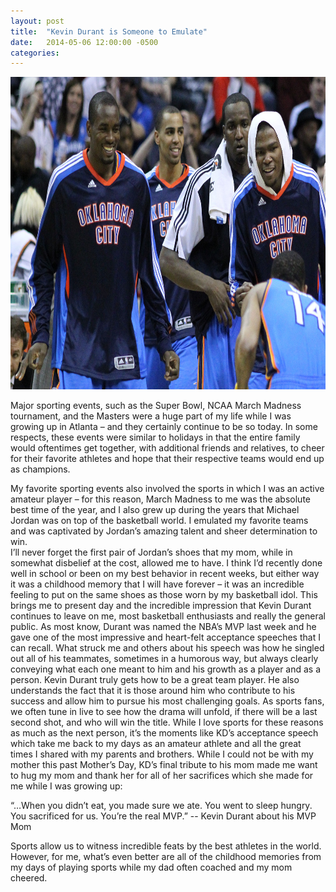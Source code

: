 ```yaml
---
layout: post
title:  "Kevin Durant is Someone to Emulate"
date:   2014-05-06 12:00:00 -0500
categories: 
---
```


<img src="/assets/4_OKC_players_in_2011.jpg" alt="Kevin Durant with OKC Teammates" height="500"  style="width: 100%"> 

Major sporting events, such as the Super Bowl, NCAA March Madness tournament, and the Masters were a huge part of my life 
while I was growing up in Atlanta – and they certainly continue to be so today. 
In some respects, these events were similar to holidays in that the entire family would oftentimes get together, 
with additional friends and relatives, to cheer for their favorite athletes and hope that their respective teams would 
end up as champions.

My favorite sporting events also involved the sports in which I was an active amateur player – for this reason, March Madness 
to me was the absolute best time of the year, and I also grew up during the years that Michael Jordan was on top of the 
basketball world.  I emulated my favorite teams and was captivated by Jordan’s amazing talent and sheer determination to win.  
I’ll never forget the first pair of Jordan’s shoes that my mom, while in somewhat disbelief at the cost, allowed me to have. 
I think I’d recently done well in school or been on my best behavior in recent weeks, but either way it was a childhood memory 
that I will have forever – it was an incredible feeling to put on the same shoes as those worn by my basketball idol.
This brings me to present day and the incredible impression that Kevin Durant continues to leave on me, most basketball 
enthusiasts and really the general public. As most know, Durant was named the NBA’s MVP last week and he gave one of the most 
impressive and heart-felt acceptance speeches that I can recall. What struck me and others about his speech was how he singled 
out all of his teammates, sometimes in a humorous way, but always clearly conveying what each one meant to him and his growth 
as a player and as a person. Kevin Durant truly gets how to be a great team player. He also understands the fact that it is 
those around him who contribute to his success and allow him to pursue his most challenging goals.
As sports fans, we often tune in live to see how the drama will unfold, if there will be a last second shot, and who will win 
the title. While I love sports for these reasons as much as the next person, it’s the moments like KD’s acceptance speech 
which take me back to my days as an amateur athlete and all the great times I shared with my parents and brothers. 
While I could not be with my mother this past Mother’s Day, KD’s final tribute to his mom made me want to hug my mom and 
thank her for all of her sacrifices which she made for me while I was growing up:

“…When you didn’t eat, you made sure we ate. You went to sleep hungry. You sacrificed for us. You’re the real MVP.” 
-- Kevin Durant about his MVP Mom

Sports allow us to witness incredible feats by the best athletes in the world. However, for me, what’s even better are all 
of the childhood memories from my days of playing sports while my dad often coached and my mom cheered.